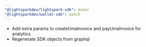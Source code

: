 ```yaml
---
"@lightsparkdev/lightspark-sdk": minor
"@lightsparkdev/wallet-sdk": patch
---
```


- Add extra params to createUmaInvoice and payUmaInvoice for analytics.
- Regenerate SDK objects from graphql
